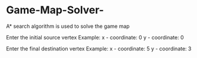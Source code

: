 # Game-Map-Solver-
A* search algorithm is used to solve the game map

Enter the initial source vertex 
Example: 
x - coordinate: 0
y - coordinate: 0

Enter the final destination vertex
Example:
x - coordinate: 5
y - coordinate: 3
